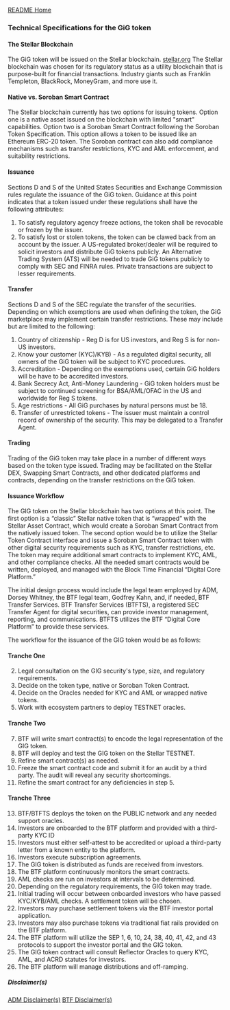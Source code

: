 [README Home](README.md)
### Technical Specifications for the GiG token

#### The Stellar Blockchain
The GiG token will be issued on the Stellar blockchain.  [stellar.org](https://stellar.org) The Stellar blockchain was chosen for its regulatory status as a utility blockchain that is purpose-built for financial transactions. Industry giants such as Franklin Templeton, BlackRock, MoneyGram, and more use it.  

#### Native vs. Soroban Smart Contract
The Stellar blockchain currently has two options for issuing tokens.  Option one is a native asset issued on the blockchain with limited "smart" capabilities.  Option two is a Soroban Smart Contract following the Soroban Token Specification.  This option allows a token to be issued like an Ethereum ERC-20 token.  The Soroban contract can also add compliance mechanisms such as transfer restrictions, KYC and AML enforcement, and suitability restrictions.

#### Issuance
Sections D and S of the United States Securities and Exchange Commission rules regulate the issuance of the GiG token.  Guidance at this point indicates that a token issued under these regulations shall have the following attributes:
1) To satisfy regulatory agency freeze actions, the token shall be revocable or frozen by the issuer.
2) To satisfy lost or stolen tokens, the token can be clawed back from an account by the issuer.
A US-regulated broker/dealer will be required to solicit investors and distribute GiG tokens publicly. An Alternative Trading System (ATS) will be needed to trade GiG tokens publicly to comply with SEC and FINRA rules. Private transactions are subject to lesser requirements.

#### Transfer
Sections D and S of the SEC regulate the transfer of the securities.  Depending on which exemptions are used when defining the token, the GiG marketplace may implement certain transfer restrictions.  These may include but are limited to the following:
1) Country of citizenship - Reg D is for US investors, and Reg S is for non-US investors.
2) Know your customer (KYC)/KYB) - As a regulated digital security, all owners of the GiG token will be subject to KYC procedures.
3) Accreditation - Depending on the exemptions used, certain GiG holders will be have to be accredited investors.
4) Bank Secrecy Act, Anti-Money Laundering - GiG token holders must be subject to continued screening for BSA/AML/OFAC in the US and worldwide for Reg S tokens.
5) Age restrictions - All GiG purchases by natural persons must be 18.
6) Transfer of unrestricted tokens - The issuer must maintain a control record of ownership of the security.  This may be delegated to a Transfer Agent.
#### Trading
Trading of the GiG token may take place in a number of different ways based on the token type issued.  Trading may be facilitated on the Stellar DEX, Swapping Smart Contracts, and other dedicated platforms and contracts, depending on the transfer restrictions on the GiG token.

#### Issuance Workflow
The GIG token on the Stellar blockchain has two options at this point.  The first option is a “classic” Stellar native token that is “wrapped” with the Stellar Asset Contract, which would create a Soroban Smart Contract from the natively issued token.  The second option would be to utilize the Stellar Token Contract interface and issue a Soroban Smart Contract token with other digital security requirements such as KYC, transfer restrictions, etc.  The token may require additional smart contracts to implement KYC, AML, and other compliance checks.  All the needed smart contracts would be written, deployed, and managed with the Block Time Financial “Digital Core Platform.” 

The initial design process would include the legal team employed by ADM, Dorsey Whitney, the BTF legal team, Godfrey Kahn, and, if needed, BTF Transfer Services. BTF Transfer Services (BTFTS), a registered SEC Transfer Agent for digital securities, can provide investor management, reporting, and communications. BTFTS utilizes the BTF “Digital Core Platform” to provide these services.

The workflow for the issuance of the GIG token would be as follows:
#### Tranche One  
2. Legal consultation on the GIG security's type, size, and regulatory requirements.  
3. Decide on the token type, native or Soroban Token Contract.  
4. Decide on the Oracles needed for KYC and AML or wrapped native tokens.  
5. Work with ecosystem partners to deploy TESTNET oracles.  
#### Tranche Two
7. BTF will write smart contract(s) to encode the legal representation of the GIG token.  
8. BTF will deploy and test the GIG token on the Stellar TESTNET.  
9. Refine smart contract(s) as needed.  
10. Freeze the smart contract code and submit it for an audit by a third party. The audit will reveal any security shortcomings.   
11. Refine the smart contract for any deficiencies in step 5\.  
#### Tranche Three
13. BTF/BTFTS deploys the token on the PUBLIC network and any needed support oracles.  
14. Investors are onboarded to the BTF platform and provided with a third-party KYC ID  
15. Investors must either self-attest to be accredited or upload a third-party letter from a known entity to the platform.  
16. Investors execute subscription agreements.  
17. The GIG token is distributed as funds are received from investors.  
18. The BTF platform continuously monitors the smart contracts.  
19. AML checks are run on investors at intervals to be determined.  
20. Depending on the regulatory requirements, the GIG token may trade.  
21. Initial trading will occur between onboarded investors who have passed KYC/KYB/AML checks.  A settlement token will be chosen.  
22. Investors may purchase settlement tokens via the BTF investor portal application.  
23. Investors may also purchase tokens via traditional fiat rails provided on the BTF platform.  
24. The BTF platform will utilize the SEP 1, 6, 10, 24, 38, 40,  41, 42, and 43 protocols to support the investor portal and the GIG token.  
25. The GIG token contract will consult Reflector Oracles to query KYC, AML, and ACRD statutes for investors.  
26. The BTF platform will manage distributions and off-ramping.

##### Disclaimer(s)
[ADM Disclaimer(s)](admdisclaimer.md)
[BTF Disclaimer(s)](btfdisclaimer.md)
